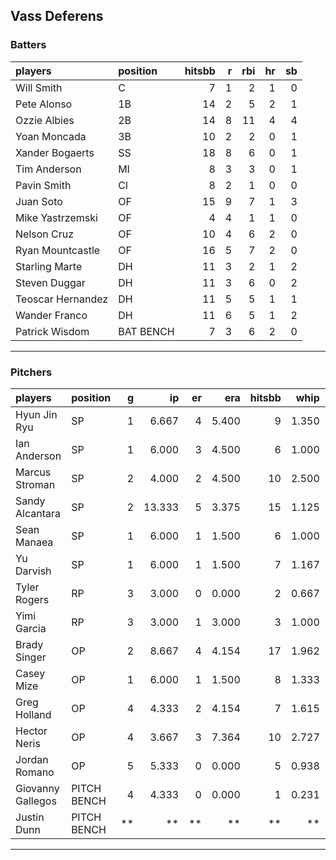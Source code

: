 ## Vass Deferens

### Batters

 
|players           |position  | hitsbb|  r| rbi| hr| sb| 
|:-----------------|:---------|------:|--:|---:|--:|--:| 
|Will Smith        |C         |      7|  1|   2|  1|  0| 
|Pete Alonso       |1B        |     14|  2|   5|  2|  1| 
|Ozzie Albies      |2B        |     14|  8|  11|  4|  4| 
|Yoan Moncada      |3B        |     10|  2|   2|  0|  1| 
|Xander Bogaerts   |SS        |     18|  8|   6|  0|  1| 
|Tim Anderson      |MI        |      8|  3|   3|  0|  1| 
|Pavin Smith       |CI        |      8|  2|   1|  0|  0| 
|Juan Soto         |OF        |     15|  9|   7|  1|  3| 
|Mike Yastrzemski  |OF        |      4|  4|   1|  1|  0| 
|Nelson Cruz       |OF        |     10|  4|   6|  2|  0| 
|Ryan Mountcastle  |OF        |     16|  5|   7|  2|  0| 
|Starling Marte    |DH        |     11|  3|   2|  1|  2| 
|Steven Duggar     |DH        |     11|  3|   6|  0|  2| 
|Teoscar Hernandez |DH        |     11|  5|   5|  1|  1| 
|Wander Franco     |DH        |     11|  6|   5|  1|  2| 
|Patrick Wisdom    |BAT BENCH |      7|  3|   6|  2|  0| 


* * *

### Pitchers

 
|players           |position    |  g|     ip| er|   era| hitsbb|  whip| so|  w| sv| 
|:-----------------|:-----------|--:|------:|--:|-----:|------:|-----:|--:|--:|--:| 
|Hyun Jin Ryu      |SP          |  1|  6.667|  4| 5.400|      9| 1.350|  3|  1|  0| 
|Ian Anderson      |SP          |  1|  6.000|  3| 4.500|      6| 1.000|  9|  0|  0| 
|Marcus Stroman    |SP          |  2|  4.000|  2| 4.500|     10| 2.500|  3|  0|  0| 
|Sandy Alcantara   |SP          |  2| 13.333|  5| 3.375|     15| 1.125|  6|  0|  0| 
|Sean Manaea       |SP          |  1|  6.000|  1| 1.500|      6| 1.000|  7|  0|  0| 
|Yu Darvish        |SP          |  1|  6.000|  1| 1.500|      7| 1.167|  7|  0|  0| 
|Tyler Rogers      |RP          |  3|  3.000|  0| 0.000|      2| 0.667|  3|  0|  0| 
|Yimi Garcia       |RP          |  3|  3.000|  1| 3.000|      3| 1.000|  6|  0|  1| 
|Brady Singer      |OP          |  2|  8.667|  4| 4.154|     17| 1.962| 10|  0|  0| 
|Casey Mize        |OP          |  1|  6.000|  1| 1.500|      8| 1.333|  5|  1|  0| 
|Greg Holland      |OP          |  4|  4.333|  2| 4.154|      7| 1.615|  4|  0|  1| 
|Hector Neris      |OP          |  4|  3.667|  3| 7.364|     10| 2.727|  3|  0|  1| 
|Jordan Romano     |OP          |  5|  5.333|  0| 0.000|      5| 0.938|  6|  0|  3| 
|Giovanny Gallegos |PITCH BENCH |  4|  4.333|  0| 0.000|      1| 0.231|  4|  1|  0| 
|Justin Dunn       |PITCH BENCH | **|     **| **|    **|     **|    **| **| **| **| 


* * *


